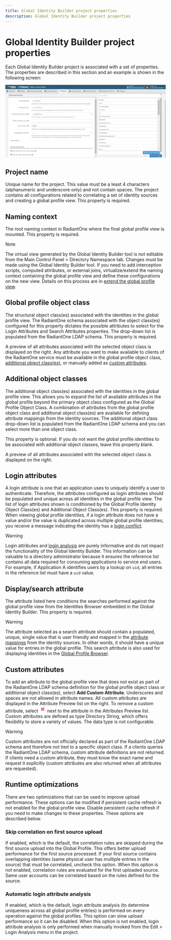 ```yaml
---
title: Global Identity Builder project properties
description: Global Identity Builder project properties
---
```


# Global Identity Builder project properties

Each Global Identity Builder project is associated with a set of properties. The properties are described in this section and an example is shown in the following screen:

![Sample Project Properties](../../Media/image14.png)

## Project name

Unique name for the project. This value must be a least 4 characters (alphanumeric and underscore only) and not contain spaces. The project contains all configurations related to correlating a set of identity sources and creating a global profile view. This property is required.

## Naming context

The root naming context in RadiantOne where the final global profile view is mounted. This property is required.

>[!note]
>The virtual view generated by the Global Identity Builder tool is not editable from the Main Control Panel > Directory Namespace tab. Changes must be made using the Global Identity Builder tool. If you need to add interception scripts, computed attributes, or external joins, virtualize/extend the naming context containing the global profile view and define these configurations on the new view. Details on this process are in [extend the global profile view](../global-profile-view.md).

## Global profile object class

The structural object class(es) associated with the identities in the global profile view. The RadiantOne schema associated with the object class(es) configured for this property dictates the possible attributes to select for the Login Attributes and Search Attributes properties. The drop-down list is populated from the RadiantOne LDAP schema. This property is required.

A preview of all attributes associated with the selected object class is displayed on the right. Any attribute you want to make available to clients of the RadiantOne service must be available in the global profile object class, [additional object class(es)](#additional-object-classes), or manually added as [custom attributes](#custom-attributes).

## Additional object classes

The additional object class(es) associated with the identities in the global profile view. This allows you to expand the list of available attributes in the global profile beyond the primary object class configured as the Global Profile Object Class. A combination of attributes from the global profile object class and additional object class(es) are available for defining attribute mappings from the identity sources. The additional object class drop-down list is populated from the RadiantOne LDAP schema and you can select more than one object class.

This property is optional. If you do not want the global profile identities to be associated with additional object classes, leave this property blank.

A preview of all attributes associated with the selected object class is displayed on the right.

## Login attributes

A login attribute is one that an application uses to uniquely identify a user to authenticate. Therefore, the attributes configured as login attributes should be populated and unique across all identities in the global profile view. The list of login attributes shown is conditioned by the Global Profile Identity Object Class(es) and Additional Object Class(es). This property is required. When viewing global profile identities, if a login attribute does not have a value and/or the value is duplicated across multiple global profile identities, you receive a message indicating the identity has a [login conflict](../identity-administration.md#login-conflict-analysis).

>[!warning]
>Login attributes and [login analysis](../identity-administration.md#login-conflict-analysis) are purely informative and do not impact the functionality of the Global Identity Builder. This information can be valuable to a directory administrator because it ensures the reference list contains all data required for consuming applications to service end users. For example, if Application A identifies users by a lookup on `uid`, all entries in the reference list must have a `uid` value.

## Display/search attribute

The attribute listed here conditions the searches performed against the global profile view from the Identities Browser embedded in the Global Identity Builder. This property is required.

>[!warning]
>The attribute selected as a search attribute should contain a populated, unique, single value that is user friendly and mapped in the [attribute mappings](identity-sources.md#attribute-mappings) from the identity sources. In other words, it should have a unique value for entries in the global profile. This search attribute is also used for displaying identities in the [Global Profile Browser](../concepts.md#global-profile-browser).

## Custom attributes

To add an attribute to the global profile view that does not exist as part of the RadiantOne LDAP schema definition for the global profile object class or additional object class(es), select **Add Custom Attribute**. Underscores and spaces are not allowed in attribute names. All custom attributes are displayed in the Attribute Preview list on the right. To remove a custom attribute, select ![red x icon](../../Media/image16.png) next to the attribute in the Attributes Preview list. Custom attributes are defined as type Directory String, which offers flexibility to store a variety of values. The data type is not configurable.

>[!warning]
>Custom attributes are not officially declared as part of the RadiantOne LDAP schema and therefore not tied to a specific object class. If a clients queries the RadiantOne LDAP schema, custom attribute definitions are not returned. If clients need a custom attribute, they must know the exact name and request it explicitly (custom attributes are also returned when all attributes are requested).

## Runtime optimizations

There are two optimizations that can be used to improve upload performance. These options can be modified if persistent cache refresh is not enabled for the global profile view. Disable persistent cache refresh if you need to make changes to these properties. These options are described below.

### Skip correlation on first source upload

If enabled, which is the default, the correlation rules are skipped during the first source upload into the Global Profile. This offers better upload performance for the first source processed. If your first source contains overlapping identities (same physical user has multiple entries in the source) that must be correlated, uncheck this option. When this option is not enabled, correlation rules are evaluated for the first uploaded source. Same user accounts can be correlated based on the rules defined for the source.

### Automatic login attribute analysis

If enabled, which is the default, login attribute analysis (to determine uniqueness across all global profile entries) is performed on every operation against the global profiles. This option can slow upload performance so it can be disabled. When this option is not enabled, login attribute analysis is only performed when manually invoked from the Edit > Login Analysis menu in the project.
